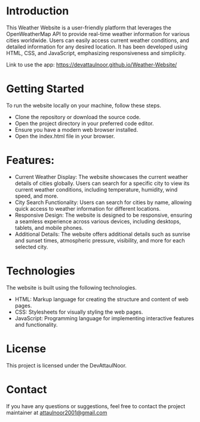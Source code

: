 # Introduction
This Weather Website is a user-friendly platform that leverages the OpenWeatherMap API to provide real-time weather information for various cities worldwide. Users can easily access current weather conditions, and detailed information for any desired location. It has been developed using HTML, CSS, and JavaScript, emphasizing responsiveness and simplicity.

Link to use the app: https://devattaulnoor.github.io/Weather-Website/

# Getting Started
To run the website locally on your machine, follow these steps.
- Clone the repository or download the source code.
- Open the project directory in your preferred code editor.
- Ensure you have a modern web browser installed.
- Open the index.html file in your browser.

# Features:
- Current Weather Display: The website showcases the current weather details of cities globally. Users can search for a specific city to view its current weather conditions, including temperature, humidity, wind speed, and more.
- City Search Functionality: Users can search for cities by name, allowing quick access to weather information for different locations.
- Responsive Design: The website is designed to be responsive, ensuring a seamless experience across various devices, including desktops, tablets, and mobile phones.
- Additional Details: The website offers additional details such as sunrise and sunset times, atmospheric pressure, visibility, and more for each selected city.

# Technologies
The website is built using the following technologies.
- HTML: Markup language for creating the structure and content of web pages.
- CSS: Stylesheets for visually styling the web pages.
- JavaScript: Programming language for implementing interactive features and functionality.

# License
This project is licensed under the DevAttaulNoor.

# Contact
If you have any questions or suggestions, feel free to contact the project maintainer at attaulnoor2001@gmail.com
